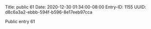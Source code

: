Title: public 61
Date: 2020-12-30 01:34:00-08:00
Entry-ID: 1155
UUID: d8c6a3a2-ebbb-594f-b596-8e17eeb97cca

Public entry 61